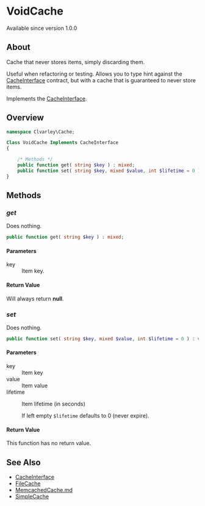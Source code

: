 # VoidCache

Available since version 1.0.0

## About

Cache that never stores items, simply discarding them.

Useful when refactoring or testing. Allows you to type hint against the
[CacheInterface](CacheInterface.md) contract, but with a cache that is
guaranteed to never store items.

Implements the [CacheInterface](CacheInterface.md).

## Overview

```php
namespace Clvarley\Cache;

Class VoidCache Implements CacheInterface
{

    /* Methods */
    public function get( string $key ) : mixed;
    public function set( string $key, mixed $value, int $lifetime = 0 ) : void;
}
```

## Methods
### *get*

Does nothing.

```php
public function get( string $key ) : mixed;
```

#### Parameters

<dl>
  <dt>key</dt>
  <dd>Item key.</dd>
</dl>

#### Return Value

Will always return **null**.

### *set*

Does nothing.

```php
public function set( string $key, mixed $value, int $lifetime = 0 ) : void;
```

#### Parameters

<dl>
  <dt>key</dt>
  <dd>Item key</dd>
  <dt>value</dt>
  <dd>Item value</dd>
  <dt>lifetime</dt>
  <dd>
    <p>Item lifetime (in seconds)</p>
    <p>If left empty <code>$lifetime</code> defaults to 0 (never expire).</p>
  </dd>
</dl>

#### Return Value

This function has no return value.

## See Also

* [CacheInterface](CacheInterface.md)
* [FileCache](FileCache.md)
* [MemcachedCache.md](MemcachedCache.md)
* [SimpleCache](SimpleCache.md)
